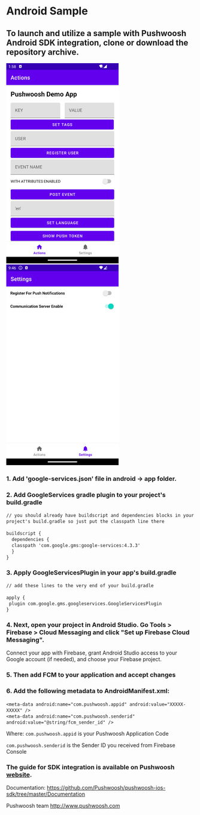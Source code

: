 # Android Sample

## To launch and utilize a sample with Pushwoosh Android SDK integration, clone or download the repository archive.

<img src="https://github.com/Pushwoosh/pushwoosh-android-sample/blob/main/Screenshots/Android_1.png" alt="Alt text" width="300"> <img src="https://github.com/Pushwoosh/pushwoosh-android-sample/blob/main/Screenshots/Android_2.png" alt="Alt text" width="300">

### 1. Add 'google-services.json' file in android -> app folder.

### 2. Add GoogleServices gradle plugin to your project's build.gradle

```
// you should already have buildscript and dependencies blocks in your project's build.gradle so just put the classpath line there

buildscript {
  dependencies {
  classpath 'com.google.gms:google-services:4.3.3'
  }
}

```

### 3. Apply GoogleServicesPlugin in your app's build.gradle

```
// add these lines to the very end of your build.gradle

apply {
 plugin com.google.gms.googleservices.GoogleServicesPlugin
}

```

### 4. Next, open your project in Android Studio. Go Tools > Firebase > Cloud Messaging and click "Set up Firebase Cloud Messaging".
Connect your app with Firebase, grant Android Studio access to your Google account (if needed), and choose your Firebase project.

### 5. Then add FCM to your application and accept changes

### 6. Add the following metadata to AndroidManifest.xml:

```
<meta-data android:name="com.pushwoosh.appid" android:value="XXXXX-XXXXX" />
<meta-data android:name="com.pushwoosh.senderid" android:value="@string/fcm_sender_id" /> 

```
Where:
```com.pushwoosh.appid``` is your Pushwoosh Application Code

```com.pushwoosh.senderid``` is the Sender ID you received from Firebase Console 


### The guide for SDK integration is available on Pushwoosh [website](https://docs.pushwoosh.com/platform-docs/pushwoosh-sdk/android-push-notifications/firebase-integration/integrate-pushwoosh-android-sdk).

Documentation:
https://github.com/Pushwoosh/pushwoosh-ios-sdk/tree/master/Documentation

Pushwoosh team
http://www.pushwoosh.com

